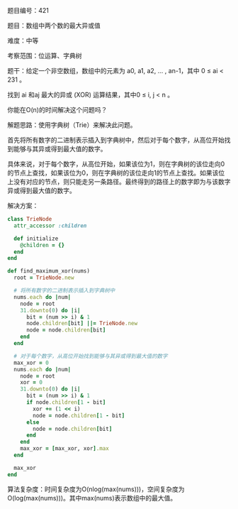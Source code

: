 题目编号：421

题目：数组中两个数的最大异或值

难度：中等

考察范围：位运算、字典树

题干：给定一个非空数组，数组中的元素为 a0, a1, a2, … , an-1，其中 0 ≤ ai < 231 。

找到 ai 和aj 最大的异或 (XOR) 运算结果，其中0 ≤ i,  j < n 。

你能在O(n)的时间解决这个问题吗？

解题思路：使用字典树（Trie）来解决此问题。

首先将所有数字的二进制表示插入到字典树中，然后对于每个数字，从高位开始找到能够与其异或得到最大值的数字。

具体来说，对于每个数字，从高位开始，如果该位为1，则在字典树的该位走向0的节点上查找，如果该位为0，则在字典树的该位走向1的节点上查找。如果该位上没有对应的节点，则只能走另一条路径。最终得到的路径上的数字即为与该数字异或得到最大值的数字。

解决方案：

```ruby
class TrieNode
  attr_accessor :children

  def initialize
    @children = {}
  end
end

def find_maximum_xor(nums)
  root = TrieNode.new

  # 将所有数字的二进制表示插入到字典树中
  nums.each do |num|
    node = root
    31.downto(0) do |i|
      bit = (num >> i) & 1
      node.children[bit] ||= TrieNode.new
      node = node.children[bit]
    end
  end

  # 对于每个数字，从高位开始找到能够与其异或得到最大值的数字
  max_xor = 0
  nums.each do |num|
    node = root
    xor = 0
    31.downto(0) do |i|
      bit = (num >> i) & 1
      if node.children[1 - bit]
        xor += (1 << i)
        node = node.children[1 - bit]
      else
        node = node.children[bit]
      end
    end
    max_xor = [max_xor, xor].max
  end

  max_xor
end
```

算法复杂度：时间复杂度为O(nlog(max(nums)))，空间复杂度为O(log(max(nums)))。其中max(nums)表示数组中的最大值。